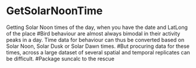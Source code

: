 # GetSolarNoonTime
Getting Solar Noon times of the day, when you have the date and LatLong of the place
#Bird behaviour are almost always bimodal in their activity peaks in a day. Time data for behaviour can thus be converted based on Solar Noon, Solar Dusk or Solar Dawn times. 
#But procuring data for these times, across a large dataset of several spatial and temporal replicates can be difficult.
#Package suncalc to the rescue

